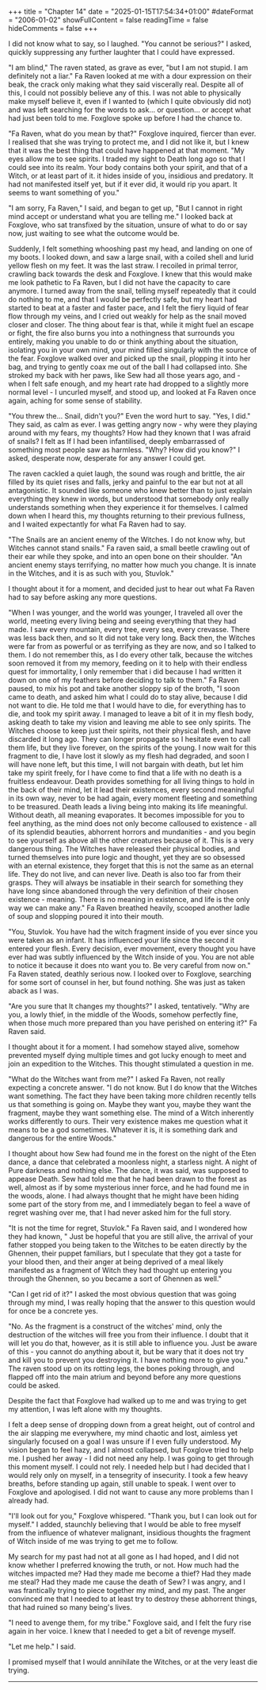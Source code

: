 +++
title = "Chapter 14"
date = "2025-01-15T17:54:34+01:00"
#dateFormat = "2006-01-02" 
showFullContent = false
readingTime = false
hideComments = false
+++

I did not know what to say, so I laughed.
"You cannot be serious?" I asked, quickly suppressing any further laughter that I could have expressed.

"I am blind," The raven stated, as grave as ever, "but I am not stupid. I am definitely not a liar." Fa Raven looked at me with a dour expression on their beak, the crack only making what they said viscerally real. Despite all of this, I could not possibly believe any of this. I was not able to physically make myself believe it, even if I wanted to (which I quite obviously did not) and was left searching for the words to ask... or question... or accept what had just been told to me. Foxglove spoke up before I had the chance to.

"Fa Raven, what do you mean by that?" Foxglove inquired, fiercer than ever. I realised that she was trying to protect me, and I did not like it, but I knew that it was the best thing that could have happened at that moment.
"My eyes allow me to see spirits. I traded my sight to Death long ago so that I could see into its realm. Your body contains both your spirit, and that of a Witch, or at least part of it. it hides inside of you, insidious and predatory. It had not manifested itself yet, but if it ever did, it would rip you apart. It seems to want something of you."

"I am sorry, Fa Raven," I said, and began to get up, "But I cannot in right mind accept or understand what you are telling me." I looked back at Foxglove, who sat transfixed by the situation, unsure of what to do or say now, just waiting to see what the outcome would be. 

Suddenly, I felt something whooshing past my head, and landing on one of my boots. I looked down, and saw a large snail, with a coiled shell and lurid yellow flesh on my feet.
It was the last straw.
I recoiled in primal terror, crawling back towards the desk and Foxglove. I knew that this would make me look pathetic to Fa Raven, but I did not have the capacity to care anymore. I turned away from the snail, telling myself repeatedly that it could do nothing to me, and that I would be perfectly safe, but my heart had started to beat at a faster and faster pace, and I felt the fiery liquid of fear flow through my veins, and I cried out weakly for help as the snail moved closer and closer. The thing about fear is that, while it might fuel an escape or fight, the fire also burns you into a nothingness that surrounds you entirely, making you unable to do or think anything about the situation, isolating you in your own mind, your mind filled singularly with the source of the fear. Foxglove walked over and picked up the snail, plopping it into her bag, and trying to gently coax me out of the ball I had collapsed into. She stroked my back with her paws, like Sew had all those years ago, and  - when I felt safe enough, and my heart rate had dropped to a slightly more normal level - I uncurled myself, and stood up, and looked at Fa Raven once again, aching for some sense of stability.

"You threw the... Snail, didn't you?" Even the word hurt to say.
"Yes, I did." They said, as calm as ever.
I was  getting angry now - why were they playing around with my fears, my thoughts? How had they known that I was afraid of snails? I felt as If I had been infantilised, deeply embarrassed of something most people saw as harmless.
"Why? How did you know?" I asked, desperate now, desperate for any answer I could get.

The raven cackled a quiet laugh, the sound was rough and brittle, the air filled by its quiet rises and falls, jerky and painful to the ear but not at all antagonistic. It sounded like someone who knew better than to just explain everything they knew in words, but understood that somebody only really understands something when they experience it for themselves. I calmed down when I heard this, my thoughts returning to their previous fullness, and I waited expectantly for what Fa Raven had to say.

"The Snails are an ancient enemy of the Witches. I do not know why, but Witches cannot stand snails." Fa raven said, a small beetle crawling out of their ear while they spoke, and into an open bone on their shoulder. "An ancient enemy stays terrifying, no matter how much you change. It is innate in the Witches, and it is as such with you, Stuvlok."

I thought about it for a moment, and decided just to hear out what Fa Raven had to say before asking any more questions.

"When I was younger, and the world was younger, I traveled all over the world, meeting every living being and seeing everything that they had made. I saw every mountain, every tree, every sea, every crevasse. There was less back then, and so It did not take very long. Back then, the Witches were far from as powerful or as terrifying as they are now, and so I talked to them. I do not remember this, as I do every other talk, because the witches soon removed it from my memory, feeding on it to help with their endless quest for immortality, I only remember that i did because I had written it down on one of my feathers before deciding to talk to them." Fa Raven paused, to mix his pot and take another sloppy sip of the broth, "I soon came to death, and asked him what I could do to stay alive, because I did not want to die. He told me that I would have to die, for everything has to die, and took my spirit away. I managed to leave a bit of it in my flesh body, asking death to take my vision and leaving me able to see only spirits. The Witches choose to keep just their spirits, not their physical flesh, and have discarded it long ago. They can longer propagate so I hesitate even to call them life, but they live forever, on the spirits of the young. I now wait for this fragment to die, I have lost it slowly as my flesh had degraded, and soon I will have none left, but this time, I will not bargain with death, but let him take my spirit freely, for I have come to find that a life with no death is a fruitless endeavour. Death provides something for all living things to hold in the back of their mind, let it lead their existences, every second meaningful in its own way, never to be had again, every moment fleeting and something to be treasured. Death leads a living being into making its life meaningful. Without death, all meaning evaporates. It becomes impossible for you to feel anything, as the mind does not only become calloused to existence - all of its splendid beauties, abhorrent horrors and mundanities - and you begin to see yourself as above all the other creatures because of it. This is a very dangerous thing. The Witches have released their physical bodies, and turned themselves into pure logic and thought, yet they are so obsessed with an eternal existence, they forget that this is not the same as an eternal life. They do not live, and can never live. Death is also too far from their grasps. They will always be insatiable in their search for something they have long since abandoned through the very definition of their chosen existence - meaning. There is no meaning in existence, and life is the only way we can make any." Fa Raven breathed heavily, scooped another ladle of soup and slopping poured it into their mouth.

"You, Stuvlok. You have had the witch fragment inside of you ever since you were taken as an infant. It has influenced your life since the second it entered your flesh. Every decision, ever movement, every thought you have ever had was subtly influenced by the Witch inside of you. You are not able to notice it because it does nto want you to. Be very careful from now on." Fa Raven stated, deathly serious now. I looked over to Foxglove, searching for some sort of counsel in her, but found nothing. She was just as taken aback as I was.

"Are you sure that It changes my thoughts?" I asked, tentatively.
"Why are you, a lowly thief, in the middle of the Woods, somehow perfectly fine, when those much more prepared than you have perished on entering it?" Fa Raven said.

I thought about it for a moment. I had somehow stayed alive, somehow prevented myself dying multiple times and got lucky enough to meet and join an expedition to the Witches. This thought stimulated a question in me.

"What do the Witches want from me?" I asked Fa Raven, not really expecting a concrete answer.
"I do not know. But I do know that the Witches want something. The fact they have been taking more children recently tells us that something is going on. Maybe they want you, maybe they want the fragment, maybe they want something else. The mind of a Witch inherently works differently to ours. Their very existence makes me question what it means to be a god sometimes. Whatever it is, it is something dark and dangerous for the entire Woods."

I thought about how Sew had found me in the forest on the night of the Eten dance, a dance that celebrated a moonless night, a starless night. A night of Pure darkness and nothing else. The dance, it was said, was supposed to appease Death. Sew had told me that he had been drawn to the forest as well, almost as if by some mysterious inner force, and he had found me in the woods, alone. I had always thought that he might have been hiding some part of the story from me, and I immediately began to feel a wave of regret washing over me, that I had never asked him for the full story.

"It is not the time for regret, Stuvlok." Fa Raven said, and I wondered how they had known, " Just be hopeful that you are still alive, the arrival of your father stopped you being taken to the Witches to be eaten directly by the Ghennen, their puppet familiars, but I speculate that they got a taste for your blood then, and their anger at being deprived of a meal likely manifested as a fragment of Witch they had thought up entering you through the Ghennen, so you became a sort of Ghennen as well."

"Can I get rid of it?" I asked the most obvious question that was going through my mind, I was really hoping that the answer to this question would for once be a concrete yes.

"No. As the fragment is a construct of the witches' mind, only the destruction of the witches will free you from their influence. I doubt that it will let you do that, however, as it is still able to influence you. Just be aware of this - you cannot do anything about it, but be wary that it does not try and kill you to prevent you destroying it. I have nothing more to give you." The raven stood up on its rotting legs, the bones poking through, and flapped off into the main atrium and beyond before any more questions could be asked.

Despite the fact that Foxglove had walked up to me and was trying to get my attention, I was left alone with my thoughts.

I felt a deep sense of dropping down from a great height, out of control and the air slapping me everywhere, my mind chaotic and lost, aimless yet singularly focused on a goal I was unsure if I even fully understood. My vision began to feel hazy, and I almost collapsed, but Foxglove tried to help me. I pushed her away - I did not need any help. I was going to get through this moment myself. I could not rely. I needed help but I had decided that I would rely only on myself, in a tensegrity of insecurity. I took a few heavy breaths, before standing up again, still unable to speak. I went over to Foxglove and apologised. I did not want to cause any more problems than I already had.

"I'll look out for you," Foxglove whispered.
"Thank you, but I can look out for myself." I added, staunchly believing that I would be able to free myself from the influence of whatever malignant, insidious thoughts the fragment of Witch inside of me was trying to get me to follow.

My search for my past had not at all gone as I had hoped, and I did not know whether I preferred knowing the truth, or not. How much had the witches impacted me? Had they made me become a thief? Had they made me steal? Had they made me cause the death of Sew? I was angry, and I was frantically trying to piece together my mind, and my past. The anger convinced me that I needed to at least try to destroy these abhorrent things, that had ruined so many being's lives.

"I need to avenge them, for my tribe." Foxglove said, and I felt the fury rise again in her voice.
I knew that I needed to get a bit of revenge myself.

"Let me help." I said.

I promised myself that I would annihilate the Witches, or at the very least die trying.

---